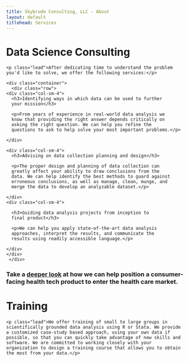 ```yaml
---
title: Skybrude Consulting, LLC - About
layout: default
titlehead: Services
---
```



<div class="container bs-docs-container">
  <div class="bs-docs-section">
    <h1 class="page-header">Data Science Consulting</h1>

    <p class="lead">After dedicating time to understand the problem
    you'd like to solve, we offer the following services:</p>

    <div class="container">
      <div class="row">
	<div class="col-sm-4">
	  <h3>Identifying ways in which data can be used to further
	  your mission</h3>

	  <p>From years of experience in real-world data analysis we
	  know that providing the right answer depends critically on
	  asking the right question. We can help you refine the
	  questions to ask to help solve your most important problems.</p>

	</div>

	<div class="col-sm-4">
	  <h3>Advising on data collection planning and design</h3>

	  <p>The proper design and planning of data collection can
	  greatly affect your ability to draw conclusions from the
	  data. We can help identify the best methods to guard against
	  erroneous conclusions, as well as manage, clean, munge, and
	  merge the data to develop an analyzable dataset.</p>

	</div>
	<div class="col-sm-4">
	  
	  <h3>Guiding data analysis projects from inception to
	  final product</h3>

	  <p>We can help you apply state-of-the-art data analysis
	  approaches, interpret the results, and communicate the
	  results using readily accessible language.</p>

	</div>
	</div>
     </div>	    
  </div>     
</div>

<div class="container bs-docs-container">
  <div class="bs-docs-section">

  <h3>Take a <a href="/doc/skybrude.pdf">deeper look</a> at how
  we can help position a consumer-facing health tech product to enter
  the health  care market.</h3>

  </div>
</div>

<div class="container bs-docs-container">
  <div class="bs-docs-section">
    <h1 class="page-header">Training</h1>

    <p class="lead">We offer training of small to large groups in
    scientifically grounded data analysis using R or Stata. We provide
    a customized case-study based approach, using your own data if
    possible, so that you can quickly take advantage of new skills and
    software. We are committed to working closely with your
    organization to design a training course that allows you to obtain
    the most from your data.</p>
  </div>
</div>
